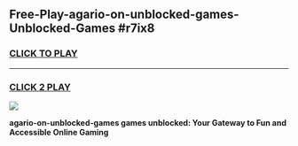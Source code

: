 
## Free-Play-agario-on-unblocked-games-Unblocked-Games #r7ix8
<h3>
<a href="https://news.freeplayer.one?title=agario-on-unblocked-games&ref=8M">CLICK TO PLAY</a></h3>
<hr>

<h3>
<a href="https://news.freeplayer.one?title=agario-on-unblocked-games&ref=8M">CLICK 2 PLAY</a>
  
</h3>

<a href="https://news.freeplayer.one?title=agario-on-unblocked-games&ref=8M"><img src="https://clearcache.store/games.png"></a>


**agario-on-unblocked-games games unblocked: Your Gateway to Fun and Accessible Online Gaming**
